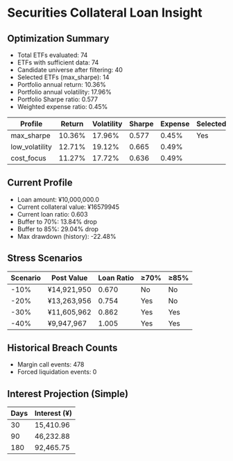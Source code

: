 # Securities Collateral Loan Insight

## Optimization Summary
- Total ETFs evaluated: 74
- ETFs with sufficient data: 74
- Candidate universe after filtering: 40
- Selected ETFs (max_sharpe): 14
- Portfolio annual return: 10.36%
- Portfolio annual volatility: 17.96%
- Portfolio Sharpe ratio: 0.577
- Weighted expense ratio: 0.45%

| Profile | Return | Volatility | Sharpe | Expense | Selected |
| --- | --- | --- | --- | --- | --- |
| max_sharpe | 10.36% | 17.96% | 0.577 | 0.45% | Yes |
| low_volatility | 12.71% | 19.12% | 0.665 | 0.49% |  |
| cost_focus | 11.27% | 17.72% | 0.636 | 0.49% |  |

## Current Profile
- Loan amount: ¥10,000,000.0
- Current collateral value: ¥16579945
- Current loan ratio: 0.603
- Buffer to 70%: 13.84% drop
- Buffer to 85%: 29.04% drop
- Max drawdown (history): -22.48%

## Stress Scenarios
| Scenario | Post Value | Loan Ratio | ≥70% | ≥85% |
| --- | --- | --- | --- | --- |
| -10% | ¥14,921,950 | 0.670 | No | No |
| -20% | ¥13,263,956 | 0.754 | Yes | No |
| -30% | ¥11,605,962 | 0.862 | Yes | Yes |
| -40% | ¥9,947,967 | 1.005 | Yes | Yes |

## Historical Breach Counts
- Margin call events: 478
- Forced liquidation events: 0

## Interest Projection (Simple)
| Days | Interest (¥) |
| --- | --- |
| 30 | 15,410.96 |
| 90 | 46,232.88 |
| 180 | 92,465.75 |
